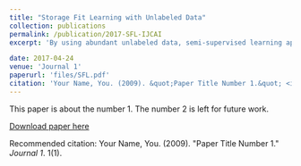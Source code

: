 ```yaml
---
title: "Storage Fit Learning with Unlabeled Data"
collection: publications
permalink: /publication/2017-SFL-IJCAI
excerpt: 'By using abundant unlabeled data, semi-supervised learning approaches have been found useful in various tasks. Existing approaches, however, neglect the fact that the storage available for the learning process is different under different situations, and thus, the learning approaches should be flexible subject to the storage budget limit. In this paper, we focus on graph-based semi-supervised learning and propose two _storage fit learning_ approaches which can adjust their behaviors to different storage budgets. Specifically, we utilize techniques of low-rank matrix approximation to find a low-rank approximator of the similarity matrix to meet the storage budget. The first approach is based on stochastic optimization, which is an iterative approach that converges to the optimal low-rank approximator globally. The second approach is based on Nystr{\"o}m method, which can find a good low-rank approximator efficiently and is suitable for real-time applications. Experiments show that the proposed methods can fit adaptively different storage budgets and obtain good performances in different scenarios.'

date: 2017-04-24
venue: 'Journal 1'
paperurl: 'files/SFL.pdf'
citation: 'Your Name, You. (2009). &quot;Paper Title Number 1.&quot; <i>Journal 1</i>. 1(1).'
---
```

This paper is about the number 1. The number 2 is left for future work.

[Download paper here](http://academicpages.github.io/files/paper1.pdf)

Recommended citation: Your Name, You. (2009). "Paper Title Number 1." <i>Journal 1</i>. 1(1).